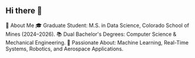 ## Hi there 👋
🚀 About Me
🎓 Graduate Student: M.S. in Data Science, Colorado School of Mines (2024–2026).
📚 Dual Bachelor's Degrees: Computer Science & Mechanical Engineering.
🌟 Passionate About: Machine Learning, Real-Time Systems, Robotics, and Aerospace Applications.
<!--
**scast3/scast3** is a ✨ _special_ ✨ repository because its `README.md` (this file) appears on your GitHub profile.

Here are some ideas to get you started:

- 🔭 I’m currently working on ...
- 🌱 I’m currently learning ...
- 👯 I’m looking to collaborate on ...
- 🤔 I’m looking for help with ...
- 💬 Ask me about ...
- 📫 How to reach me: ...
- 😄 Pronouns: ...
- ⚡ Fun fact: ...
-->
